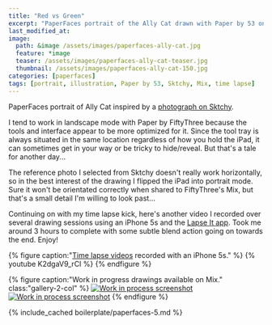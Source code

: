 ```yaml
---
title: "Red vs Green"
excerpt: "PaperFaces portrait of the Ally Cat drawn with Paper by 53 on an iPad."
last_modified_at: 
image: 
  path: &image /assets/images/paperfaces-ally-cat.jpg 
  feature: *image
  teaser: /assets/images/paperfaces-ally-cat-teaser.jpg
  thumbnail: /assets/images/paperfaces-ally-cat-150.jpg
categories: [paperfaces]
tags: [portrait, illustration, Paper by 53, Sktchy, Mix, time lapse]
---
```


PaperFaces portrait of Ally Cat inspired by a [photograph on Sktchy](http://sktchy.com/VxlSm ).

I tend to work in landscape mode with Paper by FiftyThree because the tools and interface appear to be more optimized for it. Since the tool tray is always situated in the same location regardless of how you hold the iPad, it can sometimes get in your way or be tricky to hide/reveal. But that's a tale for another day...

The reference photo I selected from Sktchy doesn't really work horizontally, so in the best interest of the drawing I flipped the iPad into portrait mode. Sure it won't be orientated correctly when shared to FiftyThree's Mix, but that's a small detail I'm willing to look past...

Continuing on with my time lapse kick, here's another video I recorded over several drawing sessions using an iPhone 5s and the [Lapse It app](http://www.lapseit.com/). Took me around 3 hours to complete with some subtle blend action going on towards the end. Enjoy!

{% figure caption:"[Time lapse videos](https://www.youtube.com/watch?v=9RTXF6wLMjw&list=PLaLqP2ipMLc6UugVLyTwWTiFtmmZzj7ao) recorded with an iPhone 5s." %}
{% youtube K2dgaV9_rCI %}
{% endfigure %}

{% figure caption:"Work in progress drawings available on Mix." class:"gallery-2-col" %}
[![Work in process screenshot](/assets/images/paperfaces-ally-cat-process-1-600.jpg)](https://mix.fiftythree.com/11098-Michael-Rose/2483829) [![Work in process screenshot](/assets/images/paperfaces-ally-cat-process-2-600.jpg)](https://mix.fiftythree.com/11098-Michael-Rose/2494030)
{% endfigure %}

{% include_cached boilerplate/paperfaces-5.md %}
